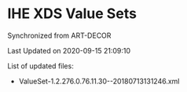 # IHE XDS Value Sets

Synchronized from ART-DECOR

Last Updated on 2020-09-15 21:09:10

List of updated files:
* ValueSet-1.2.276.0.76.11.30--20180713131246.xml
